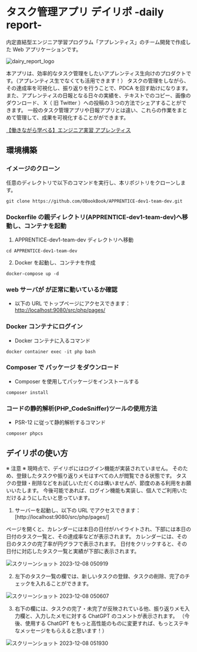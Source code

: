 # タスク管理アプリ デイリポ -daily report-

内定直結型エンジニア学習プログラム「アプレンティス」のチーム開発で作成した Web アプリケーションです。

![dairy_report_logo](https://github.com/OBookBook/APPRENTICE-dev1-team-dev/assets/134520812/c04a92a7-7259-4987-b491-7566d76927b9)

本アプリは、効率的なタスク管理をしたいアプレンティス生向けのプロダクトです。（アプレンティス生でなくても活用できます！）
タスクの管理をしながら、その達成率を可視化し、振り返りを行うことで、PDCA を回す助けになります。
また、アプレンティスの日報となる日々の実績を、テキストでのコピー、画像のダウンロード、 X（ 旧 Twitter ）への投稿の３つの方法でシェアすることができます。
一般のタスク管理アプリや日報アプリとは違い、これらの作業をまとめて管理して、成果を可視化することがができます。

[【働きながら学べる】エンジニア実習 アプレンティス](https://apprentice.jp/)

## 環境構築

### イメージのクローン

任意のディレクトリで以下のコマンドを実行し、本リポジトリをクローンします。

```
git clone https://github.com/OBookBook/APPRENTICE-dev1-team-dev.git
```

### Dockerfile の親ディレクトリ(APPRENTICE-dev1-team-dev)へ移動し、コンテナを起動

1. APPRENTICE-dev1-team-dev ディレクトリへ移動

```shell
cd APPRENTICE-dev1-team-dev
```

2. Docker を起動し、コンテナを作成

```shell
docker-compose up -d
```

### web サーバが が正常に動いているか確認

- 以下の URL でトップページにアクセスできます：[http://localhost:9080/src/php/pages/](http://localhost:9080/src/php/pages/)

### Docker コンテナにログイン

- Docker コンテナに入るコマンド

```shell
docker container exec -it php bash
```

### Composer で パッケージ をダウンロード

- Composer を使用してパッケージをインストールする

```shell
composer install
```

### コードの静的解析(PHP_CodeSniffer)ツールの使用方法

- PSR-12 に従って静的解析するコマンド

```shell
composer phpcs
```

## デイリポの使い方

※ 注意 ※
現時点で、デイリポにはログイン機能が実装されていません。
そのため、登録したタスクや振り返りメモはすべての人が閲覧できる状態です。
タスクの登録・削除などをお試しいただくのは構いませんが、節度のある利用をお願いいたします。
今後可能であれば、ログイン機能も実装し、個人でご利用いただけるようにしたいと思っています。

1. サーバーを起動し、以下の URL でアクセスできます：[http://localhost:9080/src/php/pages/]

ページを開くと、カレンダーには本日の日付がハイライトされ、下部には本日の日付のタスク一覧と、その達成率などが表示されます。
カレンダーには、その日のタスクの完了率が円グラフで表示されます。
日付をクリックすると、その日付に対応したタスク一覧と実績が下部に表示されます。

![スクリーンショット 2023-12-08 050919](https://github.com/OBookBook/APPRENTICE-dev1-team-dev/assets/134520812/1df17eed-b9f6-4116-aba7-a364f09d09ed)

2. 左下のタスク一覧の欄では、新しいタスクの登録、タスクの削除、完了のチェックを入れることができます。

![スクリーンショット 2023-12-08 050607](https://github.com/OBookBook/APPRENTICE-dev1-team-dev/assets/134520812/2dc3a1d3-df08-4534-bccb-f790fa6d6cf7)

3. 右下の欄には、タスクの完了・未完了が反映されている他、振り返りメモ入力欄と、入力したメモに対する ChatGPT のコメントが表示されます。
   （今後、使用する ChatGPT をもっと高性能のものに変更すれば、もっとステキなメッセージをもらえると思います！）

![スクリーンショット 2023-12-08 051930](https://github.com/OBookBook/APPRENTICE-dev1-team-dev/assets/134520812/3738647c-1585-4b38-ab37-0026afc5239d)
